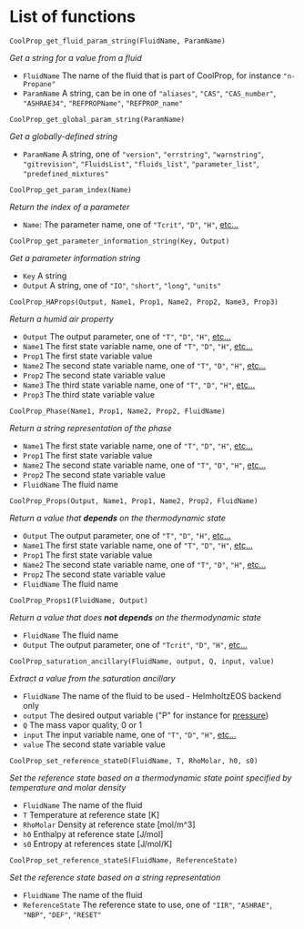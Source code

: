# List of functions

```
CoolProp_get_fluid_param_string(FluidName, ParamName)
```
*Get a string for a value from a fluid*
* `FluidName` The name of the fluid that is part of CoolProp, for instance `"n-Propane"`
* `ParamName` A string, can be in one of `"aliases"`, `"CAS"`, `"CAS_number"`, `"ASHRAE34"`, `"REFPROPName"`, `"REFPROP_name"`

```
CoolProp_get_global_param_string(ParamName)
```
*Get a globally-defined string*
* `ParamName` A string, one of `"version"`, `"errstring"`, `"warnstring"`, `"gitrevision"`, `"FluidsList"`, `"fluids_list"`, `"parameter_list"`, `"predefined_mixtures"`

```
CoolProp_get_param_index(Name)
```
*Return the index of a parameter*
* `Name`: The parameter name, one of `"Tcrit"`, `"D"`, `"H"`, [etc...](http://www.coolprop.org/coolprop/HighLevelAPI.html#parameter-table)

```
CoolProp_get_parameter_information_string(Key, Output)
```
*Get a parameter information string*
* `Key` A string
* `Output` A string, one of `"IO"`, `"short"`, `"long"`, `"units"`

```
CoolProp_HAProps(Output, Name1, Prop1, Name2, Prop2, Name3, Prop3)
```
*Return a humid air property*
* `Output` The output parameter, one of `"T"`, `"D"`, `"H"`, [etc...](http://www.coolprop.org/coolprop/HighLevelAPI.html#parameter-table)
* `Name1` The first state variable name, one of `"T"`, `"D"`, `"H"`, [etc...](http://www.coolprop.org/coolprop/HighLevelAPI.html#parameter-table)
* `Prop1` The first state variable value
* `Name2` The second state variable name, one of `"T"`, `"D"`, `"H"`, [etc...](http://www.coolprop.org/coolprop/HighLevelAPI.html#parameter-table)
* `Prop2` The second state variable value
* `Name3` The third state variable name, one of `"T"`, `"D"`, `"H"`, [etc...](http://www.coolprop.org/coolprop/HighLevelAPI.html#parameter-table)
* `Prop3` The third state variable value

```
CoolProp_Phase(Name1, Prop1, Name2, Prop2, FluidName)
```
*Return a string representation of the phase*
* `Name1` The first state variable name, one of `"T"`, `"D"`, `"H"`, [etc...](http://www.coolprop.org/coolprop/HighLevelAPI.html#parameter-table)
* `Prop1` The first state variable value
* `Name2` The second state variable name, one of `"T"`, `"D"`, `"H"`, [etc...](http://www.coolprop.org/coolprop/HighLevelAPI.html#parameter-table)
* `Prop2` The second state variable value
* `FluidName` The fluid name

```
CoolProp_Props(Output, Name1, Prop1, Name2, Prop2, FluidName)
```
*Return a value that **depends** on the thermodynamic state*
* `Output` The output parameter, one of `"T"`, `"D"`, `"H"`, [etc...](http://www.coolprop.org/coolprop/HighLevelAPI.html#parameter-table)
* `Name1` The first state variable name, one of `"T"`, `"D"`, `"H"`, [etc...](http://www.coolprop.org/coolprop/HighLevelAPI.html#parameter-table)
* `Prop1` The first state variable value
* `Name2` The second state variable name, one of `"T"`, `"D"`, `"H"`, [etc...](http://www.coolprop.org/coolprop/HighLevelAPI.html#parameter-table)
* `Prop2` The second state variable value
* `FluidName` The fluid name

```
CoolProp_Props1(FluidName, Output)
```
*Return a value that does **not depends** on the thermodynamic state*
* `FluidName` The fluid name
* `Output` The output parameter, one of `"Tcrit"`, `"D"`, `"H"`, [etc...](http://www.coolprop.org/coolprop/HighLevelAPI.html#parameter-table)

```
CoolProp_saturation_ancillary(FluidName, output, Q, input, value)
```
*Extract a value from the saturation ancillary*
* `FluidName` The name of the fluid to be used - HelmholtzEOS backend only
* `output` The desired output variable (\"P\" for instance for [pressure](http://www.coolprop.org/coolprop/HighLevelAPI.html#parameter-table))
* `Q` The mass vapor quality, 0 or 1
* `input` The input variable name, one of `"T"`, `"D"`, `"H"`, [etc...](http://www.coolprop.org/coolprop/HighLevelAPI.html#parameter-table)
* `value` The second state variable value

```
CoolProp_set_reference_stateD(FluidName, T, RhoMolar, h0, s0)
```
*Set the reference state based on a thermodynamic state point specified by temperature and molar density*
* `FluidName` The name of the fluid
* `T` Temperature at reference state [K]
* `RhoMolar` Density at reference state [mol/m^3]
* `h0` Enthalpy at reference state [J/mol]
* `s0` Entropy at references state [J/mol/K]

```
CoolProp_set_reference_stateS(FluidName, ReferenceState)
```
*Set the reference state based on a string representation*
* `FluidName` The name of the fluid
* `ReferenceState` The reference state to use, one of `"IIR"`, `"ASHRAE"`, `"NBP"`, `"DEF"`, `"RESET"`
